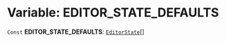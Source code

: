 # Variable: EDITOR\_STATE\_DEFAULTS

`Const` **EDITOR\_STATE\_DEFAULTS**: [`EditorState`](/auto-docs/editor/interfaces/EditorState-1.md)\[]
